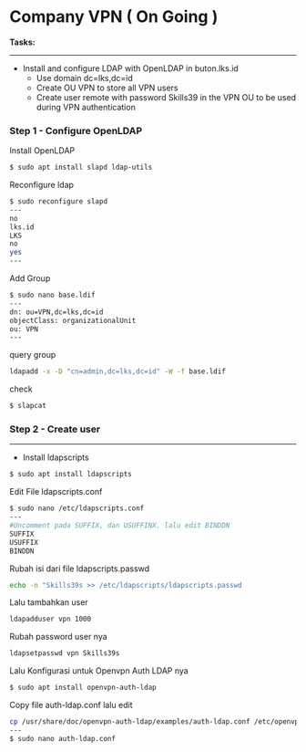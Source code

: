 # Company VPN ( On Going )

**Tasks:**

---

- Install and configure LDAP with OpenLDAP in buton.lks.id
  - Use domain dc=lks,dc=id
  - Create OU VPN to store all VPN users
  - Create user remote with password Skills39 in the VPN OU to be used during VPN authentication

### Step 1 - Configure OpenLDAP

Install OpenLDAP

```bash
$ sudo apt install slapd ldap-utils
```

Reconfigure ldap

```bash
$ sudo reconfigure slapd
---
no
lks.id
LKS
no
yes
---
```

Add Group

```bash
$ sudo nano base.ldif
---
dn: ou=VPN,dc=lks,dc=id
objectClass: organizationalUnit
ou: VPN
---
```

query group

```bash
ldapadd -x -D "cn=admin,dc=lks,dc=id" -W -f base.ldif
```

check

```bash
$ slapcat
```

### Step 2 - Create user

---
- Install ldapscripts
```bash
$ sudo apt install ldapscripts
```
Edit File ldapscripts.conf
```bash
$ sudo nano /etc/ldapscripts.conf
---
#Uncomment pada SUFFIX, dan USUFFINX. lalu edit BINDDN
SUFFIX
USUFFIX
BINDDN
```
Rubah isi dari file ldapscripts.passwd
```bash
echo -n "Skills39s >> /etc/ldapscripts/ldapscripts.passwd
```
Lalu tambahkan user
```bash
ldapadduser vpn 1000
```
Rubah password user nya
```bash
ldapsetpasswd vpn Skills39s
```
Lalu Konfigurasi untuk Openvpn Auth LDAP nya
```bash
$ sudo apt install openvpn-auth-ldap
```
Copy file auth-ldap.conf lalu edit
```bash
cp /usr/share/doc/openvpn-auth-ldap/examples/auth-ldap.conf /etc/openvpn/
---
$ sudo nano auth-ldap.conf
```
